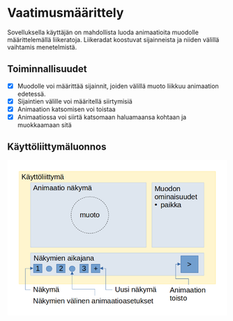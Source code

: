 # Vaatimusmäärittely
Sovelluksella käyttäjän on mahdollista luoda animaatioita muodolle määrittelemällä liikeratoja. Liikeradat koostuvat sijainneista ja niiden välillä vaihtamis menetelmistä.

## Toiminnallisuudet
- [x] Muodolle voi määrittää sijainnit, joiden välillä muoto liikkuu animaation edetessä.
- [x] Sijaintien välille voi määritellä siirtymisiä
- [x] Animaation katsomisen voi toistaa
- [x] Animaatiossa voi siirtä katsomaan haluamaansa kohtaan ja muokkaamaan sitä

## Käyttöliittymäluonnos
![näkymäkaavio](näkymäkaavio.png)
